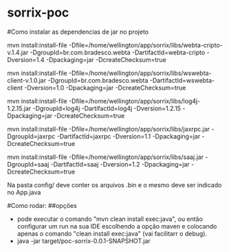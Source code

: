 # sorrix-poc

#Como instalar as dependencias de jar no projeto

mvn install:install-file -Dfile=/home/wellington/app/sorrix/libs/webta-cripto-v.1.4.jar -DgroupId=br.com.bradesco.webta -DartifactId=webta-cripto -Dversion=1.4 -Dpackaging=jar -DcreateChecksum=true

mvn install:install-file -Dfile=/home/wellington/app/sorrix/libs/wswebta-client-v.1.0.jar -DgroupId=br.com.bradesco.webta -DartifactId=wswebta-client -Dversion=1.0 -Dpackaging=jar -DcreateChecksum=true

mvn install:install-file -Dfile=/home/wellington/app/sorrix/libs/log4j-1.2.15.jar -DgroupId=log4j -DartifactId=log4j -Dversion=1.2.15 -Dpackaging=jar -DcreateChecksum=true

mvn install:install-file -Dfile=/home/wellington/app/sorrix/libs/jaxrpc.jar -DgroupId=jaxrpc -DartifactId=jaxrpc -Dversion=1.1 -Dpackaging=jar -DcreateChecksum=true

mvn install:install-file -Dfile=/home/wellington/app/sorrix/libs/saaj.jar -DgroupId=saaj -DartifactId=saaj -Dversion=1.2 -Dpackaging=jar -DcreateChecksum=true

Na pasta config/ deve conter os arquivos .bin e o mesmo deve ser indicado no App.java

#Como rodar:
##opções
- pode executar o comando "mvn clean install exec:java", ou então configurar um run na sua IDE escolhendo a opção maven e colocando apenas o comando "clean install exec:java" (vai facilitarr o debug).
- java -jar target/poc-sorrix-0.0.1-SNAPSHOT.jar 